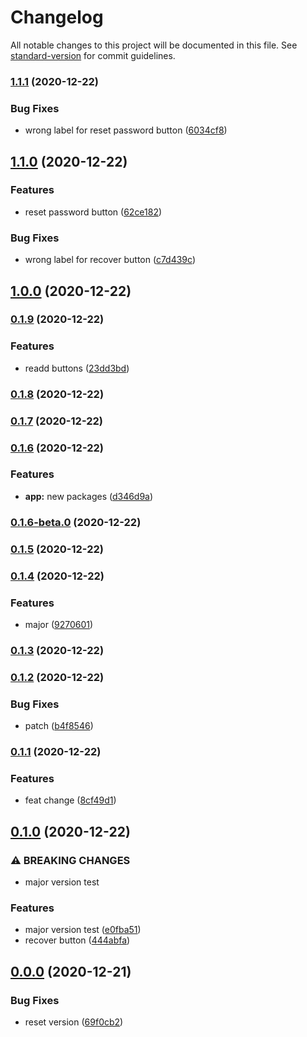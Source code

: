 # Changelog

All notable changes to this project will be documented in this file. See [standard-version](https://github.com/conventional-changelog/standard-version) for commit guidelines.

### [1.1.1](https://github.com/fborges42/semantic-versioning/compare/v1.1.0...v1.1.1) (2020-12-22)


### Bug Fixes

* wrong label for reset password button ([6034cf8](https://github.com/fborges42/semantic-versioning/commit/6034cf8a0b7889f5fc493ba2dcbc71b8c96b66da))

## [1.1.0](https://github.com/fborges42/semantic-versioning/compare/v1.0.0...v1.1.0) (2020-12-22)


### Features

* reset password button ([62ce182](https://github.com/fborges42/semantic-versioning/commit/62ce1824dd022fd0a52124493c33f09cd832e9a0))


### Bug Fixes

* wrong label for recover button ([c7d439c](https://github.com/fborges42/semantic-versioning/commit/c7d439c000cfbf10496d5bf00cb709aeb69731aa))

## [1.0.0](https://github.com/fborges42/semantic-versioning/compare/v0.1.9...v1.0.0) (2020-12-22)

### [0.1.9](https://github.com/fborges42/semantic-versioning/compare/v0.1.8...v0.1.9) (2020-12-22)


### Features

* readd buttons ([23dd3bd](https://github.com/fborges42/semantic-versioning/commit/23dd3bdedc0b74fa7595b07a0b7d87a01ae74c11))

### [0.1.8](https://github.com/fborges42/semantic-versioning/compare/v0.1.7...v0.1.8) (2020-12-22)

### [0.1.7](https://github.com/fborges42/semantic-versioning/compare/v0.1.6...v0.1.7) (2020-12-22)

### [0.1.6](https://github.com/fborges42/semantic-versioning/compare/v0.1.6-beta.0...v0.1.6) (2020-12-22)


### Features

* **app:** new packages ([d346d9a](https://github.com/fborges42/semantic-versioning/commit/d346d9a10432e8464d56958e15c25766a2b7870c))

### [0.1.6-beta.0](https://github.com/fborges42/semantic-versioning/compare/v0.1.5...v0.1.6-beta.0) (2020-12-22)

### [0.1.5](https://github.com/fborges42/semantic-versioning/compare/v0.1.4...v0.1.5) (2020-12-22)

### [0.1.4](https://github.com/fborges42/semantic-versioning/compare/v0.1.3...v0.1.4) (2020-12-22)


### Features

* major ([9270601](https://github.com/fborges42/semantic-versioning/commit/92706014749b7e862935c42ae4d3ec9166407b9a))

### [0.1.3](https://github.com/fborges42/semantic-versioning/compare/v0.1.2...v0.1.3) (2020-12-22)

### [0.1.2](https://github.com/fborges42/semantic-versioning/compare/v0.1.1...v0.1.2) (2020-12-22)


### Bug Fixes

* patch ([b4f8546](https://github.com/fborges42/semantic-versioning/commit/b4f8546e5087db3f8db564a710dbcad0b2e4bb62))

### [0.1.1](https://github.com/fborges42/semantic-versioning/compare/v0.1.0...v0.1.1) (2020-12-22)


### Features

* feat change ([8cf49d1](https://github.com/fborges42/semantic-versioning/commit/8cf49d1ffdccadb14f770ffe2f2bf4cb87cc3e23))

## [0.1.0](https://github.com/fborges42/semantic-versioning/compare/v0.0.0...v0.1.0) (2020-12-22)


### ⚠ BREAKING CHANGES

* major version test

### Features

* major version test ([e0fba51](https://github.com/fborges42/semantic-versioning/commit/e0fba51c361fb03903ef1a47dbf8dfa8f80e4794))
* recover button ([444abfa](https://github.com/fborges42/semantic-versioning/commit/444abfa89ba774f02b62a144ad9a818e85357485))

## [0.0.0](https://github.com/fborges42/semantic-versioning/compare/v0.0.3...v0.0.0) (2020-12-21)


### Bug Fixes

* reset version ([69f0cb2](https://github.com/fborges42/semantic-versioning/commit/69f0cb2403e879ad7540222fcf3c31c444d907eb))

